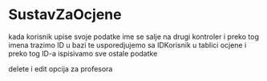 # SustavZaOcjene
kada korisnik upise svoje podatke ime se salje na drugi kontroler
i preko tog imena trazimo ID u bazi te usporedjujemo sa IDKorisnik u 
tablici ocjene i preko tog ID-a ispisivamo sve ostale podatke

delete i edit opcija za profesora
